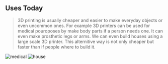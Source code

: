 ## Uses Today

> 3D printing is usually cheaper and easier to make everyday objects or even uncommon ones. For example 3D printers can be used for medical pouroposes by make body parts if a person needs one. It can even make prosthetic legs or arms. We can even build houses using a large scale 3D printer. This alternitive way is not only cheaper but faster than if people where to build it.

![medical](https://encrypted-tbn0.gstatic.com/images?q=tbn:ANd9GcTX_9eYyLAp7pHWs84mpOb1ZaJvQAkoUGu0aMI2GlaM4PjMKAju&s)
![house](https://encrypted-tbn0.gstatic.com/images?q=tbn:ANd9GcReJOVeeceFq34XqS0t63au1ev9R_2o1qBAoF1UX3Dph_zxQiClHQ&s)




